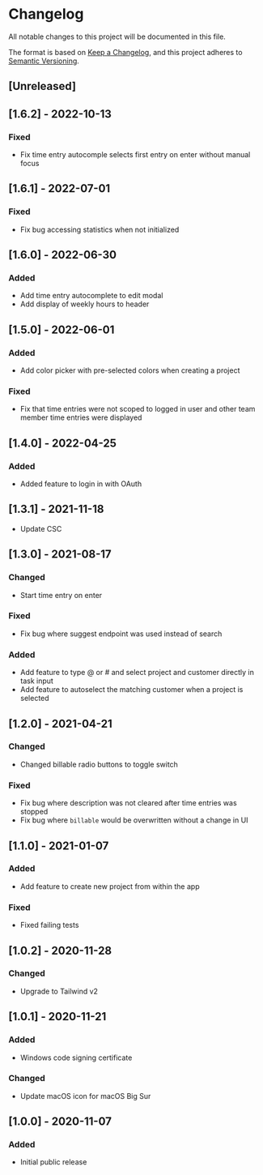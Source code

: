 # Changelog

All notable changes to this project will be documented in this file.

The format is based on [Keep a Changelog](https://keepachangelog.com/en/1.0.0/),
and this project adheres to [Semantic Versioning](https://semver.org/spec/v2.0.0.html).

## [Unreleased]

## [1.6.2] - 2022-10-13

### Fixed

- Fix time entry autocomple selects first entry on enter without manual focus 

## [1.6.1] - 2022-07-01

### Fixed

- Fix bug accessing statistics when not initialized 

## [1.6.0] - 2022-06-30

### Added

- Add time entry autocomplete to edit modal
- Add display of weekly hours to header

## [1.5.0] - 2022-06-01

### Added

- Add color picker with pre-selected colors when creating a project

### Fixed

- Fix that time entries were not scoped to logged in user and other team member time entries were displayed

## [1.4.0] - 2022-04-25

### Added

- Added feature to login in with OAuth

## [1.3.1] - 2021-11-18

- Update CSC

## [1.3.0] - 2021-08-17

### Changed

- Start time entry on enter

### Fixed

- Fix bug where suggest endpoint was used instead of search

### Added

- Add feature to type @ or # and select project and customer directly in task input
- Add feature to autoselect the matching customer when a project is selected

## [1.2.0] - 2021-04-21

### Changed

- Changed billable radio buttons to toggle switch

### Fixed

- Fix bug where description was not cleared after time entries was stopped
- Fix bug where `billable` would be overwritten without a change in UI

## [1.1.0] - 2021-01-07

### Added

- Add feature to create new project from within the app

### Fixed

- Fixed failing tests

## [1.0.2] - 2020-11-28

### Changed

- Upgrade to Tailwind v2

## [1.0.1] - 2020-11-21

### Added

- Windows code signing certificate

### Changed

- Update macOS icon for macOS Big Sur

## [1.0.0] - 2020-11-07

### Added

- Initial public release
